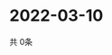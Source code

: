 # 2022-03-10
  共 0条

  <!-- BEGIN -->
  <!-- 最后更新时间Thu Mar 10 2022 17:08:28 GMT+0000 (Coordinated Universal Time) -->
  
  <!-- END -->
  
  